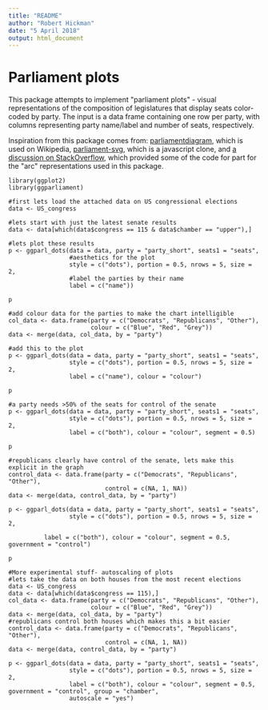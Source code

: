 ```yaml
---
title: "README"
author: "Robert Hickman"
date: "5 April 2018"
output: html_document
---
```


# Parliament plots

This package attempts to implement "parliament plots" - visual representations of the composition of legislatures that display seats color-coded by party. The input is a data frame containing one row per party, with columns representing party name/label and number of seats, respectively.

Inspiration from this package comes from: [parliamentdiagram](https://github.com/slashme/parliamentdiagram), which is used on Wikipedia, [parliament-svg](https://github.com/juliuste/parliament-svg), which is a javascript clone, and [a discussion on StackOverflow](http://stackoverflow.com/questions/42729174/creating-a-half-donut-or-parliamentary-seating-chart), which provided some of the code for part for the "arc" representations used in this package.

```{r}
library(ggplot2)
library(ggparliament)

#first lets load the attached data on US congressional elections
data <- US_congress

#lets start with just the latest senate results
data <- data[which(data$congress == 115 & data$chamber == "upper"),]

#lets plot these results
p <- ggparl_dots(data = data, party = "party_short", seats1 = "seats",
                 #aesthetics for the plot
                 style = c("dots"), portion = 0.5, nrows = 5, size = 2,
                 #label the parties by their name
                 label = c("name"))

p
```

```{r}
#add colour data for the parties to make the chart intelligible
col_data <- data.frame(party = c("Democrats", "Republicans", "Other"),
                       colour = c("Blue", "Red", "Grey"))
data <- merge(data, col_data, by = "party")

#add this to the plot
p <- ggparl_dots(data = data, party = "party_short", seats1 = "seats",
                 style = c("dots"), portion = 0.5, nrows = 5, size = 2,
                 label = c("name"), colour = "colour")

p
```

```{r}
#a party needs >50% of the seats for control of the senate
p <- ggparl_dots(data = data, party = "party_short", seats1 = "seats",
                 style = c("dots"), portion = 0.5, nrows = 5, size = 2,
                 label = c("both"), colour = "colour", segment = 0.5)

p
```

```{r}
#republicans clearly have control of the senate, lets make this explicit in the graph
control_data <- data.frame(party = c("Democrats", "Republicans", "Other"),
                           control = c(NA, 1, NA))
data <- merge(data, control_data, by = "party")

p <- ggparl_dots(data = data, party = "party_short", seats1 = "seats",
                 style = c("dots"), portion = 0.5, nrows = 5, size = 2,

          label = c("both"), colour = "colour", segment = 0.5, government = "control")

p
```

```{r}
#More experimental stuff- autoscaling of plots
#lets take the data on both houses from the most recent elections
data <- US_congress
data <- data[which(data$congress == 115),]
col_data <- data.frame(party = c("Democrats", "Republicans", "Other"),
                       colour = c("Blue", "Red", "Grey"))
data <- merge(data, col_data, by = "party")
#republicans control both houses which makes this a bit easier
control_data <- data.frame(party = c("Democrats", "Republicans", "Other"),
                           control = c(NA, 1, NA))
data <- merge(data, control_data, by = "party")

p <- ggparl_dots(data = data, party = "party_short", seats1 = "seats",
                 style = c("dots"), portion = 0.5, nrows = 5, size = 2,
                 label = c("both"), colour = "colour", segment = 0.5, government = "control", group = "chamber",
                 autoscale = "yes")


```
